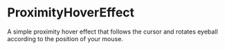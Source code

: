 # ProximityHoverEffect
A simple proximity hover effect that follows the cursor and rotates eyeball according to the position of your mouse.
